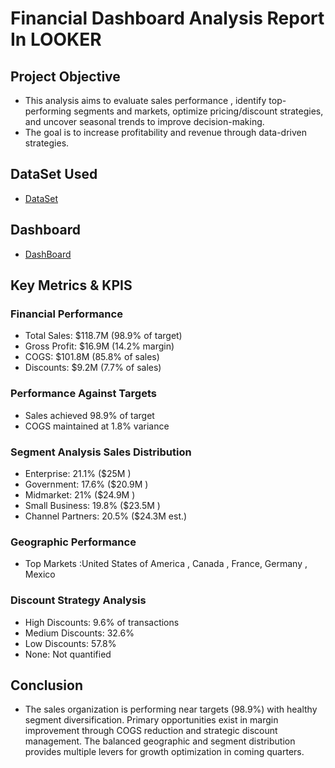 # Financial Dashboard Analysis Report In LOOKER

## Project Objective
- This analysis aims to evaluate sales performance , identify top-performing segments and markets, optimize pricing/discount strategies, and uncover seasonal trends to improve decision-making.
- The goal is to increase profitability and revenue through data-driven strategies.

## DataSet Used 
- <a href="https://github.com/Shahdgmal/Financial-Sales-Analysis/blob/main/Financial%20Sample.xlsx">DataSet</a>
  
## Dashboard
- <a href="https://github.com/Shahdgmal/Financial-Sales-Analysis/blob/main/Sales_Dashboard.pdf">DashBoard</a>

## Key Metrics & KPIS
### Financial Performance
- Total Sales: $118.7M (98.9% of target)
- Gross Profit: $16.9M (14.2% margin)
- COGS: $101.8M (85.8% of sales)
- Discounts: $9.2M (7.7% of sales)

### Performance Against Targets
- Sales achieved 98.9% of target
- COGS maintained at 1.8% variance

### Segment Analysis Sales Distribution
- Enterprise: 21.1% ($25M )
- Government: 17.6% ($20.9M )
- Midmarket: 21% ($24.9M )
- Small Business: 19.8% ($23.5M )
- Channel Partners: 20.5% ($24.3M est.)

### Geographic Performance
- Top Markets :United States of America , Canada , France, Germany , Mexico

### Discount Strategy Analysis
- High Discounts: 9.6% of transactions
- Medium Discounts: 32.6%
- Low Discounts: 57.8%
- None: Not quantified


## Conclusion
- The sales organization is performing near targets (98.9%) with healthy segment diversification. Primary opportunities exist in margin improvement through COGS reduction and strategic discount management. The balanced geographic and segment distribution provides multiple levers for growth optimization in coming quarters.






